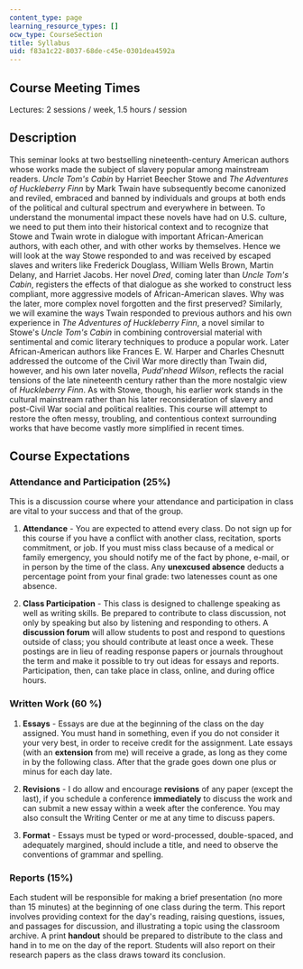```yaml
---
content_type: page
learning_resource_types: []
ocw_type: CourseSection
title: Syllabus
uid: f83a1c22-8037-68de-c45e-0301dea4592a
---
```


Course Meeting Times
--------------------

Lectures: 2 sessions / week, 1.5 hours / session

Description
-----------

This seminar looks at two bestselling nineteenth-century American authors whose works made the subject of slavery popular among mainstream readers. _Uncle Tom's Cabin_ by Harriet Beecher Stowe and _The Adventures of Huckleberry Finn_ by Mark Twain have subsequently become canonized and reviled, embraced and banned by individuals and groups at both ends of the political and cultural spectrum and everywhere in between. To understand the monumental impact these novels have had on U.S. culture, we need to put them into their historical context and to recognize that Stowe and Twain wrote in dialogue with important African-American authors, with each other, and with other works by themselves. Hence we will look at the way Stowe responded to and was received by escaped slaves and writers like Frederick Douglass, William Wells Brown, Martin Delany, and Harriet Jacobs. Her novel _Dred_, coming later than _Uncle_ _Tom's Cabin_, registers the effects of that dialogue as she worked to construct less compliant, more aggressive models of African-American slaves. Why was the later, more complex novel forgotten and the first preserved? Similarly, we will examine the ways Twain responded to previous authors and his own experience in _The Adventures of Huckleberry Finn_, a novel similar to Stowe's _Uncle Tom's Cabin_ in combining controversial material with sentimental and comic literary techniques to produce a popular work. Later African-American authors like Frances E. W. Harper and Charles Chesnutt addressed the outcome of the Civil War more directly than Twain did, however, and his own later novella, _Pudd'nhead Wilson_, reflects the racial tensions of the late nineteenth century rather than the more nostalgic view of _Huckleberry Finn_. As with Stowe, though, his earlier work stands in the cultural mainstream rather than his later reconsideration of slavery and post-Civil War social and political realities. This course will attempt to restore the often messy, troubling, and contentious context surrounding works that have become vastly more simplified in recent times.

Course Expectations
-------------------

### Attendance and Participation (25%)

This is a discussion course where your attendance and participation in class are vital to your success and that of the group.

1.  **Attendance** - You are expected to attend every class. Do not sign up for this course if you have a conflict with another class, recitation, sports commitment, or job. If you must miss class because of a medical or family emergency, you should notify me of the fact by phone, e-mail, or in person by the time of the class. Any **unexcused absence** deducts a percentage point from your final grade: two latenesses count as one absence.  
    
2.  **Class Participation** - This class is designed to challenge speaking as well as writing skills. Be prepared to contribute to class discussion, not only by speaking but also by listening and responding to others. A **discussion forum** will allow students to post and respond to questions outside of class; you should contribute at least once a week. These postings are in lieu of reading response papers or journals throughout the term and make it possible to try out ideas for essays and reports. Participation, then, can take place in class, online, and during office hours.

### Written Work (60 %)

1.  **Essays** - Essays are due at the beginning of the class on the day assigned. You must hand in something, even if you do not consider it your very best, in order to receive credit for the assignment. Late essays (with an **extension** from me) will receive a grade, as long as they come in by the following class. After that the grade goes down one plus or minus for each day late.  
    
2.  **Revisions** - I do allow and encourage **revisions** of any paper (except the last), if you schedule a conference **immediately** to discuss the work and can submit a new essay within a week after the conference. You may also consult the Writing Center or me at any time to discuss papers.  
    
3.  **Format** - Essays must be typed or word-processed, double-spaced, and adequately margined, should include a title, and need to observe the conventions of grammar and spelling.

### Reports (15%)

Each student will be responsible for making a brief presentation (no more than 15 minutes) at the beginning of one class during the term. This report involves providing context for the day's reading, raising questions, issues, and passages for discussion, and illustrating a topic using the classroom archive. A print **handout** should be prepared to distribute to the class and hand in to me on the day of the report. Students will also report on their research papers as the class draws toward its conclusion.